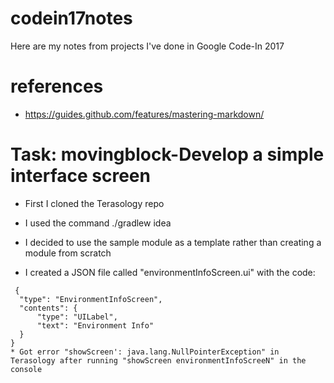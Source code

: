 # codein17notes
Here are my notes from projects I've done in Google Code-In 2017
# references
 * https://guides.github.com/features/mastering-markdown/
 # Task: movingblock-Develop a simple interface screen
  * First I cloned the Terasology repo
  
  * I used the command ./gradlew idea
  
  * I decided to use the sample module as a template rather than creating a module from scratch
  
  * I created a JSON file called "environmentInfoScreen.ui" with the code:
  ```   "type": "EnvironmentInfoScreen",
   {
    "type": "EnvironmentInfoScreen",
    "contents": {
        "type": "UILabel",
        "text": "Environment Info"
    }
}
* Got error "showScreen': java.lang.NullPointerException" in Terasology after running "showScreen environmentInfoScreeN" in the console
